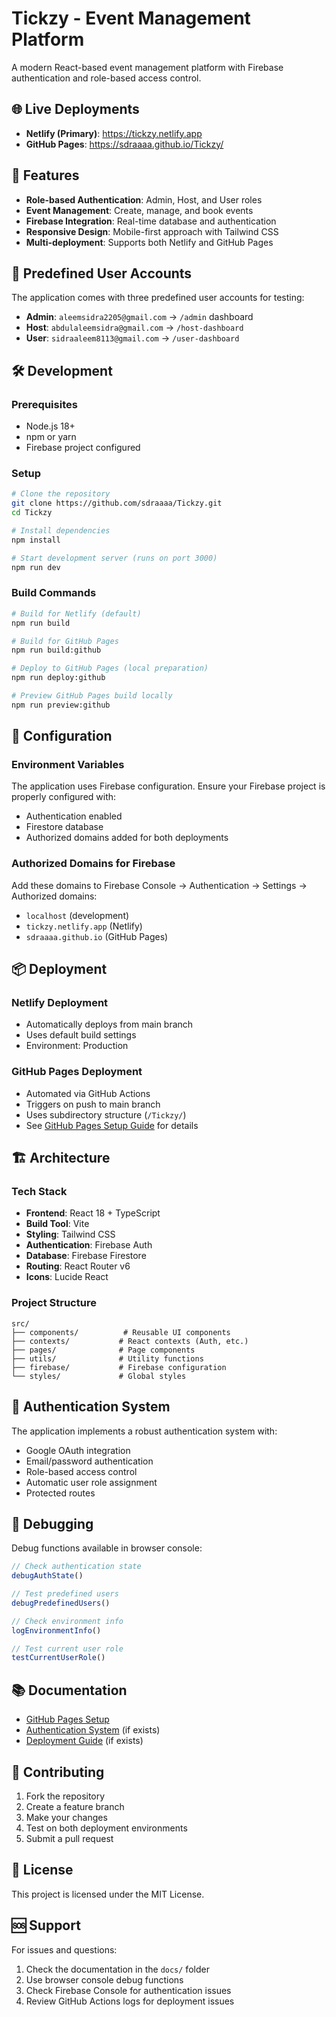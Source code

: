 # Tickzy - Event Management Platform

A modern React-based event management platform with Firebase authentication and role-based access control.

## 🌐 Live Deployments

- **Netlify (Primary)**: https://tickzy.netlify.app
- **GitHub Pages**: https://sdraaaa.github.io/Tickzy/

## 🚀 Features

- **Role-based Authentication**: Admin, Host, and User roles
- **Event Management**: Create, manage, and book events
- **Firebase Integration**: Real-time database and authentication
- **Responsive Design**: Mobile-first approach with Tailwind CSS
- **Multi-deployment**: Supports both Netlify and GitHub Pages

## 👥 Predefined User Accounts

The application comes with three predefined user accounts for testing:

- **Admin**: `aleemsidra2205@gmail.com` → `/admin` dashboard
- **Host**: `abdulaleemsidra@gmail.com` → `/host-dashboard`
- **User**: `sidraaleem8113@gmail.com` → `/user-dashboard`

## 🛠️ Development

### Prerequisites
- Node.js 18+
- npm or yarn
- Firebase project configured

### Setup
```bash
# Clone the repository
git clone https://github.com/sdraaaa/Tickzy.git
cd Tickzy

# Install dependencies
npm install

# Start development server (runs on port 3000)
npm run dev
```

### Build Commands
```bash
# Build for Netlify (default)
npm run build

# Build for GitHub Pages
npm run build:github

# Deploy to GitHub Pages (local preparation)
npm run deploy:github

# Preview GitHub Pages build locally
npm run preview:github
```

## 🔧 Configuration

### Environment Variables
The application uses Firebase configuration. Ensure your Firebase project is properly configured with:
- Authentication enabled
- Firestore database
- Authorized domains added for both deployments

### Authorized Domains for Firebase
Add these domains to Firebase Console → Authentication → Settings → Authorized domains:
- `localhost` (development)
- `tickzy.netlify.app` (Netlify)
- `sdraaaa.github.io` (GitHub Pages)

## 📦 Deployment

### Netlify Deployment
- Automatically deploys from main branch
- Uses default build settings
- Environment: Production

### GitHub Pages Deployment
- Automated via GitHub Actions
- Triggers on push to main branch
- Uses subdirectory structure (`/Tickzy/`)
- See [GitHub Pages Setup Guide](docs/GITHUB_PAGES_SETUP.md) for details

## 🏗️ Architecture

### Tech Stack
- **Frontend**: React 18 + TypeScript
- **Build Tool**: Vite
- **Styling**: Tailwind CSS
- **Authentication**: Firebase Auth
- **Database**: Firebase Firestore
- **Routing**: React Router v6
- **Icons**: Lucide React

### Project Structure
```
src/
├── components/          # Reusable UI components
├── contexts/           # React contexts (Auth, etc.)
├── pages/              # Page components
├── utils/              # Utility functions
├── firebase/           # Firebase configuration
└── styles/             # Global styles
```

## 🔐 Authentication System

The application implements a robust authentication system with:
- Google OAuth integration
- Email/password authentication
- Role-based access control
- Automatic user role assignment
- Protected routes

## 🐛 Debugging

Debug functions available in browser console:
```javascript
// Check authentication state
debugAuthState()

// Test predefined users
debugPredefinedUsers()

// Check environment info
logEnvironmentInfo()

// Test current user role
testCurrentUserRole()
```

## 📚 Documentation

- [GitHub Pages Setup](docs/GITHUB_PAGES_SETUP.md)
- [Authentication System](docs/AUTH_SYSTEM.md) (if exists)
- [Deployment Guide](docs/DEPLOYMENT.md) (if exists)

## 🤝 Contributing

1. Fork the repository
2. Create a feature branch
3. Make your changes
4. Test on both deployment environments
5. Submit a pull request

## 📄 License

This project is licensed under the MIT License.

## 🆘 Support

For issues and questions:
1. Check the documentation in the `docs/` folder
2. Use browser console debug functions
3. Check Firebase Console for authentication issues
4. Review GitHub Actions logs for deployment issues
